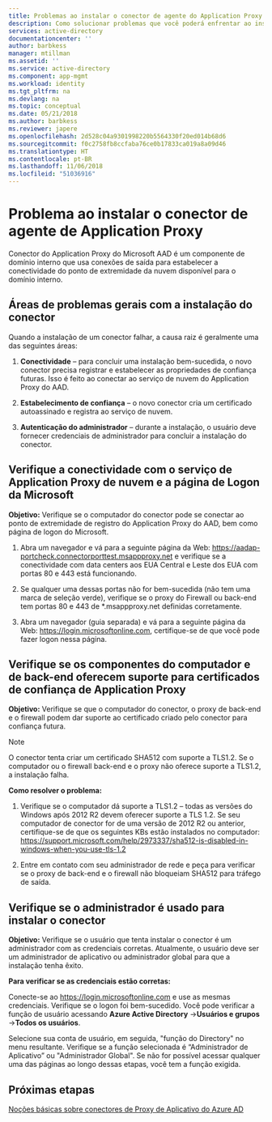 ```yaml
---
title: Problemas ao instalar o conector de agente do Application Proxy | Microsoft Docs
description: Como solucionar problemas que você poderá enfrentar ao instalar o conector de agente do Application Proxy
services: active-directory
documentationcenter: ''
author: barbkess
manager: mtillman
ms.assetid: ''
ms.service: active-directory
ms.component: app-mgmt
ms.workload: identity
ms.tgt_pltfrm: na
ms.devlang: na
ms.topic: conceptual
ms.date: 05/21/2018
ms.author: barbkess
ms.reviewer: japere
ms.openlocfilehash: 2d528c04a9301998220b5564330f20ed014b68d6
ms.sourcegitcommit: f0c2758fb8ccfaba76ce0b17833ca019a8a09d46
ms.translationtype: HT
ms.contentlocale: pt-BR
ms.lasthandoff: 11/06/2018
ms.locfileid: "51036916"
---
```

# <a name="problem-installing-the-application-proxy-agent-connector"></a>Problema ao instalar o conector de agente de Application Proxy

Conector do Application Proxy do Microsoft AAD é um componente de domínio interno que usa conexões de saída para estabelecer a conectividade do ponto de extremidade da nuvem disponível para o domínio interno.

## <a name="general-problem-areas-with-connector-installation"></a>Áreas de problemas gerais com a instalação do conector

Quando a instalação de um conector falhar, a causa raiz é geralmente uma das seguintes áreas:

1.  **Conectividade** – para concluir uma instalação bem-sucedida, o novo conector precisa registrar e estabelecer as propriedades de confiança futuras. Isso é feito ao conectar ao serviço de nuvem do Application Proxy do AAD.

2.  **Estabelecimento de confiança** – o novo conector cria um certificado autoassinado e registra ao serviço de nuvem.

3.  **Autenticação do administrador** – durante a instalação, o usuário deve fornecer credenciais de administrador para concluir a instalação do conector.

## <a name="verify-connectivity-to-the-cloud-application-proxy-service-and-microsoft-login-page"></a>Verifique a conectividade com o serviço de Application Proxy de nuvem e a página de Logon da Microsoft

**Objetivo:** Verifique se o computador do conector pode se conectar ao ponto de extremidade de registro do Application Proxy do AAD, bem como página de logon do Microsoft.

1.  Abra um navegador e vá para a seguinte página da Web: <https://aadap-portcheck.connectorporttest.msappproxy.net> e verifique se a conectividade com data centers aos EUA Central e Leste dos EUA com portas 80 e 443 está funcionando.

2.  Se qualquer uma dessas portas não for bem-sucedida (não tem uma marca de seleção verde), verifique se o proxy do Firewall ou back-end tem portas 80 e 443 de \*.msappproxy.net definidas corretamente.

3.  Abra um navegador (guia separada) e vá para a seguinte página da Web: <https://login.microsoftonline.com>, certifique-se de que você pode fazer logon nessa página.

## <a name="verify-machine-and-backend-components-support-for-application-proxy-trust-cert"></a>Verifique se os componentes do computador e de back-end oferecem suporte para certificados de confiança de Application Proxy

**Objetivo:** Verifique se que o computador do conector, o proxy de back-end e o firewall podem dar suporte ao certificado criado pelo conector para confiança futura.

>[!NOTE]
>O conector tenta criar um certificado SHA512 com suporte a TLS1.2. Se o computador ou o firewall back-end e o proxy não oferece suporte a TLS1.2, a instalação falha.
>
>

**Como resolver o problema:**

1.  Verifique se o computador dá suporte a TLS1.2 – todas as versões do Windows após 2012 R2 devem oferecer suporte a TLS 1.2. Se seu computador de conector for de uma versão de 2012 R2 ou anterior, certifique-se de que os seguintes KBs estão instalados no computador: <https://support.microsoft.com/help/2973337/sha512-is-disabled-in-windows-when-you-use-tls-1.2>

2.  Entre em contato com seu administrador de rede e peça para verificar se o proxy de back-end e o firewall não bloqueiam SHA512 para tráfego de saída.

## <a name="verify-admin-is-used-to-install-the-connector"></a>Verifique se o administrador é usado para instalar o conector

**Objetivo:** Verifique se o usuário que tenta instalar o conector é um administrador com as credenciais corretas. Atualmente, o usuário deve ser um administrador de aplicativo ou administrador global para que a instalação tenha êxito.

**Para verificar se as credenciais estão corretas:**

Conecte-se ao <https://login.microsoftonline.com> e use as mesmas credenciais. Verifique se o logon foi bem-sucedido. Você pode verificar a função de usuário acessando **Azure Active Directory** -&gt;**Usuários e grupos** -&gt;**Todos os usuários**. 

Selecione sua conta de usuário, em seguida, "função do Directory" no menu resultante. Verifique se a função selecionada é “Administrador de Aplicativo” ou "Administrador Global". Se não for possível acessar qualquer uma das páginas ao longo dessas etapas, você tem a função exigida.

## <a name="next-steps"></a>Próximas etapas
[Noções básicas sobre conectores de Proxy de Aplicativo do Azure AD](application-proxy-connectors.md)

